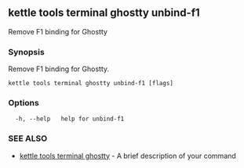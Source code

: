 ## kettle tools terminal ghostty unbind-f1

Remove F1 binding for Ghostty

### Synopsis

Remove F1 binding for Ghostty.

```
kettle tools terminal ghostty unbind-f1 [flags]
```

### Options

```
  -h, --help   help for unbind-f1
```

### SEE ALSO

* [kettle tools terminal ghostty](kettle_tools_terminal_ghostty.md)	 - A brief description of your command

